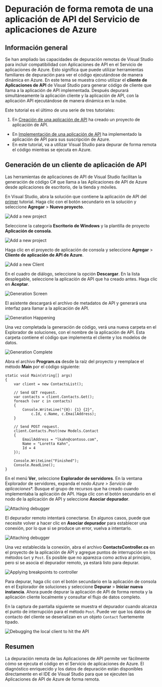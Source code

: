 ﻿<properties 
	pageTitle="Depuración de forma remota de una aplicación de API del Servicio de aplicaciones de Azure" 
	description="Uso de Visual Studio para depurar de forma remota una aplicación de API del Servicio de aplicaciones de Azure." 
	services="app-service\api" 
	documentationCenter=".net" 
	authors="bradygaster" 
	manager="wpickett" 
	editor="jimbe"/>

<tags 
	ms.service="app-service-api" 
	ms.workload="web" 
	ms.tgt_pltfrm="dotnet" 
	ms.devlang="na" 
	ms.topic="article" 
	ms.date="02/19/2015" 
	ms.author="bradyg;tarcher"/>

# Depuración de forma remota de una aplicación de API del Servicio de aplicaciones de Azure 

## Información general

Se han ampliado las capacidades de depuración remotas de Visual Studio para incluir compatibilidad con Aplicaciones de API en el Servicio de aplicaciones de Azure. Esto significa que puede utilizar herramientas familiares de depuración para ver el código ejecutándose de manera dinámica en Azure. En este tema se muestra cómo utilizar el **cliente de Aplicaciones de API** de Visual Studio para generar código de cliente que llama a la aplicación de API implementada. Después depurará simultáneamente la aplicación cliente y la aplicación de API, con la aplicación API ejecutándose de manera dinámica en la nube.

Este tutorial es el último de una serie de tres tutoriales:

1. En [Creación de una aplicación de API](app-service-dotnet-create-api-app.md) ha creado un proyecto de aplicación de API. 
* En [Implementación de una aplicación de API](app-service-dotnet-deploy-api-app.md) ha implementado la aplicación de API para sus suscripción de Azure.
* En este tutorial, va a utilizar Visual Studio para depurar de forma remota el código mientras se ejecuta en Azure.

## Generación de un cliente de aplicación de API 

Las herramientas de aplicaciones de API de Visual Studio facilitan la generación de código C# que llama a las Aplicaciones de API de Azure desde aplicaciones de escritorio, de la tienda y móviles. 

En Visual Studio, abra la solución que contiene la aplicación de API del [primer](app-service-dotnet-create-api-app.md) tutorial. Haga clic con el botón secundario en la solución y seleccione **Agregar** > **Nuevo proyecto**.

![Add a new project](./media/app-service-dotnet-remotely-debug-api-app/01-add-new-project-v3.png)

Seleccione la categoría **Escritorio de Windows** y la plantilla de proyecto **Aplicación de consola**.

![Add a new project](./media/app-service-dotnet-remotely-debug-api-app/02-contact-list-console-project-v3.png)

Haga clic en el proyecto de aplicación de consola y seleccione **Agregar** > **Cliente de aplicación de API de Azure**. 

![Add a new Client](./media/app-service-dotnet-remotely-debug-api-app/03-add-azure-api-client-v3.png)
	
En el cuadro de diálogo, seleccione la opción **Descargar**. En la lista desplegable, seleccione la aplicación de API que ha creado antes. Haga clic en **Aceptar**. 

![Generation Screen](./media/app-service-dotnet-remotely-debug-api-app/04-select-the-api-v3.png)

El asistente descargará el archivo de metadatos de API y generará una interfaz para llamar a la aplicación de API.

![Generation Happening](./media/app-service-dotnet-remotely-debug-api-app/05-metadata-downloading-v3.png)

Una vez completada la generación de código, verá una nueva carpeta en el Explorador de soluciones, con el nombre de la aplicación de API. Esta carpeta contiene el código que implementa el cliente y los modelos de datos. 

![Generation Complete](./media/app-service-dotnet-remotely-debug-api-app/06-code-gen-output-v3.png)

Abra el archivo **Program.cs** desde la raíz del proyecto y reemplace el método **Main** por el código siguiente: 

	static void Main(string[] args)
    {
        var client = new ContactsList();

        // Send GET request.
        var contacts = client.Contacts.Get();
        foreach (var c in contacts)
        {
            Console.WriteLine("{0}: {1} {2}",
                c.Id, c.Name, c.EmailAddress);
        }

        // Send POST request.
		client.Contacts.Post(new Models.Contact
	    {
	        EmailAddress = "lkahn@contoso.com",
	        Name = "Loretta Kahn",
	        Id = 4
	    });

        Console.WriteLine("Finished");
        Console.ReadLine();
    }

En el menú **Ver**, seleccione **Explorador de servidores**. En la ventana Explorador de servidores, expanda el nodo *Azure > Servicio de aplicaciones**. Busque el grupo de recursos que ha creado cuando implementaba la aplicación de API. Haga clic con el botón secundario en el nodo de la aplicación de API y seleccione **Asociar depurador**. 

![Attaching debugger](./media/app-service-dotnet-remotely-debug-api-app/08-attach-debugger-v3.png)

El depurador remoto intentará conectarse. En algunos casos, puede que necesite volver a hacer clic en **Asociar depurador** para establecer una conexión, por lo que si se produce un error, vuelva a intentarlo.

![Attaching debugger](./media/app-service-dotnet-remotely-debug-api-app/09-attaching-v3.png)

Una vez establecida la conexión, abra el archivo **ContactsController.cs** en el proyecto de la aplicación de API y agregue puntos de interrupción en los métodos  `Get` y  `Post`. Es posible que no aparezca como activa al principio, pero si se asocia el depurador remoto, ya estará listo para depurar. 

![Applying breakpoints to controller](./media/app-service-dotnet-remotely-debug-api-app/10-breakpoints-v3.png)

Para depurar, haga clic con el botón secundario en la aplicación de consola en el Explorador de soluciones y seleccione **Depurar** > **Iniciar nueva instancia**. Ahora puede depurar la aplicación de API de forma remota y la aplicación cliente localmente y consultar el flujo de datos completo. 

En la captura de pantalla siguiente se muestra el depurador cuando alcanza el punto de interrupción para el método  `Post`. Puede ver que los datos de contacto del cliente se deserializan en un objeto  `Contact` fuertemente tipado. 

![Debugging the local client to hit the API](./media/app-service-dotnet-remotely-debug-api-app/12-debugging-live-v3.png)

## Resumen

La depuración remota de las Aplicaciones de API permite ver fácilmente cómo se ejecuta el código en el Servicio de aplicaciones de Azure. El diagnóstico enriquecido y los datos de depuración están disponibles directamente en el IDE de Visual Studio para que se ejecuten las Aplicaciones de API de Azure de forma remota.


<!--HONumber=49-->